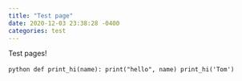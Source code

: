 ```yaml
---
title: "Test page"
date: 2020-12-03 23:38:28 -0400
categories: test
---
```


Test pages!


​```python
def print_hi(name):
  print("hello", name)
print_hi('Tom')
​```
